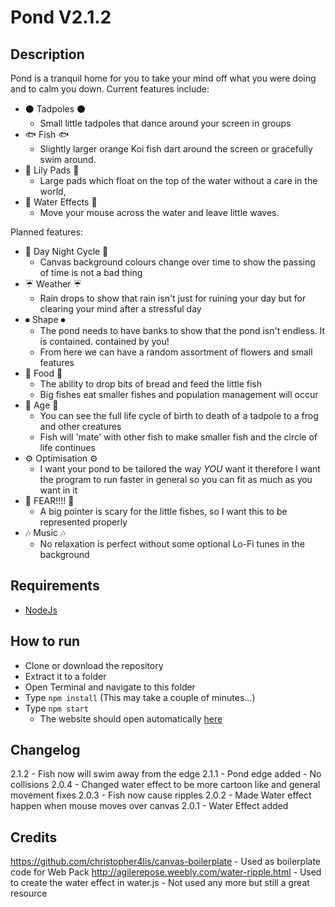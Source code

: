 # Pond V2.1.2
## Description
Pond is a tranquil home for you to take your mind off what you were doing and to calm you down.
Current features include:
 * ⚫ Tadpoles ⚫
   * Small little tadpoles that dance around your screen in groups
 * 🐟 Fish 🐟
   * Slightly larger orange Koi fish dart around the screen or gracefully swim around.
 * 🌼 Lily Pads 🌼
   * Large pads which float on the top of the water without a care in the world,
 * 🌊 Water Effects 🌊
   * Move your mouse across the water and leave little waves.

Planned features:
 * 🌙 Day Night Cycle 🌙
   * Canvas background colours change over time to show the passing of time is not a bad thing
 * ☔ Weather ☔
   * Rain drops to show that rain isn't just for ruining your day but for clearing your mind after a stressful day
 * ⏺ Shape ⏺
   * The pond needs to have banks to show that the pond isn't endless. It is contained. contained by you!
   * From here we can have a random assortment of flowers and small features
 * 🍖 Food 🍖
   * The ability to drop bits of bread and feed the little fish
   * Big fishes eat smaller fishes and population management will occur
 * 🔞 Age 🔞
   * You can see the full life cycle of birth to death of a tadpole to a frog and other creatures
   * Fish will 'mate' with other fish to make smaller fish and the circle of life continues
 * ⚙ Optimisation ⚙
   * I want your pond to be tailored the way *YOU* want it therefore I want the program to run faster in general so you can fit as much as you want in it
 * 🎣 FEAR!!!! 🎣
   * A big pointer is scary for the little fishes, so I want this to be represented properly
 * 🎶 Music 🎶
   * No relaxation is perfect without some optional Lo-Fi tunes in the background

## Requirements
 * [NodeJs](https://nodejs.org/en/)

## How to run
 * Clone or download the repository
 * Extract it to a folder
 * Open Terminal and navigate to this folder
 * Type `npm install` (This may take a couple of minutes...)
 * Type `npm start`
   * The website should open automatically [here](http://127.0.0.1:3000)

## Changelog
2.1.2 - Fish now will swim away from the edge
2.1.1 - Pond edge added - No collisions
2.0.4 - Changed water effect to be more cartoon like and general movement fixes
2.0.3 - Fish now cause ripples
2.0.2 - Made Water effect happen when mouse moves over canvas
2.0.1 - Water Effect added

## Credits
https://github.com/christopher4lis/canvas-boilerplate - Used as boilerplate code for Web Pack
http://agilerepose.weebly.com/water-ripple.html - Used to create the water effect in water.js - Not used any more but still a great resource
